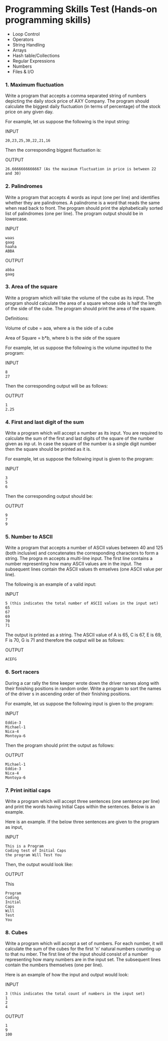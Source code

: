 Programming Skills Test (Hands-on programming skills)
=============

* Loop Control
* Operators
* String Handling
* Arrays
* Hash table/Collections
* Regular Expressions
* Numbers
* Files & I/O

### 1. Maximum fluctuation
  
  Write a program that accepts a comma separated string of numbers depicting the daily stock price of AXY Company. The program should calculate the biggest daily fluctuation (in terms of percentage) of the stock price on any given day.

  For example, let us suppose the following is the input string:

  INPUT
  
    20,23,25,30,22,21,16

  Then the corresponding biggest fluctuation is:

  OUTPUT
  
    26.6666666666667 (As the maximum fluctuation in price is between 22 and 30)

### 2. Palindromes

  Write a program that accepts 4 words as input (one per line) and identifies whether they are palindromes. A palindrome is a word that reads the same when read back to front. The program should print the alphabetically sorted list of palindromes (one per line). The program output should be in lowercase.
  
  INPUT

    waas
    gaag
    haaha
    ABBA

  OUTPUT

    abba
    gaag
    
### 3. Area of the square

Write a program which will take the volume of the cube as its input. The program should calculate the area of a square whose side is half the length of the side of 
the cube. The program should print the area of the square. 

Definitions:

Volume of cube = a*a*a, where a is the side of a cube

Area of Square = b*b, where b is the side of the square

For example, let us suppose the following is the volume inputted to the program:

  INPUT
  
    8
    27

Then the corresponding output will be as follows:

  OUTPUT

    1
    2.25

### 4. First and last digit of the sum

Write a program which will accept a number as its input. You are required to calculate the sum of the first and last digits of the square of the number given as inp
ut. In case the square of the number is a single digit number then the square should be printed as it is.

For example, let us suppose the following input is given to the program:

  INPUT

    3
    5
    6

Then the corresponding output should be:

  OUTPUT

    9
    7
    9
    
### 5. Number to ASCII

Write a program that accepts a number of ASCII values between 40 and 125 (both inclusive) and concatenates the corresponding characters to form a string. The progra
m accepts a multi-line input. The first line contains a number representing how many ASCII values are in the input. The subsequent lines contain the ASCII values th
emselves (one ASCII value per line).


The following is an example of a valid input:

INPUT

    5 (this indicates the total number of ASCII values in the input set)
    65
    67
    69
    70
    71

The output is printed as a string. The ASCII value of A is 65, C is 67, E is 69, F is 70, G is 71 and therefore the output will be as follows:

OUTPUT

    ACEFG

### 6. Sort racers

During a car rally the time keeper wrote down the driver names along with their finishing positions in random order. Write a program to sort the names of the driver
s in ascending order of their finishing positions.


For example, let us suppose the following input is given to the program:

INPUT

    Eddie-3
    Michael-1
    Nica-4
    Montoya-6

Then the program should print the output as follows:

OUTPUT

    Michael-1
    Eddie-3
    Nica-4
    Montoya-6

### 7. Print initial caps

Write a program which will accept three sentences (one sentence per line) and print the words having Initial Caps within the sentences. Below is an example.

Here is an example. If the below three sentences are given to the program as input,

INPUT

    This is a Program
    Coding test of Initial Caps
    the program Will Test You

Then, the output would look like:

OUTPUT

This

    Program
    Coding
    Initial
    Caps
    Will
    Test
    You
    
### 8. Cubes

Write a program which will accept a set of numbers. For each number, it will calculate the sum of the cubes for the first 'n' natural numbers counting up to that nu
mber. The first line of the input should consist of a number representing how many numbers are in the input set. The subsequent lines contain the numbers themselves
 (one per line).

Here is an example of how the input and output would look: 

INPUT

    3 (this indicates the total count of numbers in the input set)
    1
    2
    4

OUTPUT

    1
    9
    100
